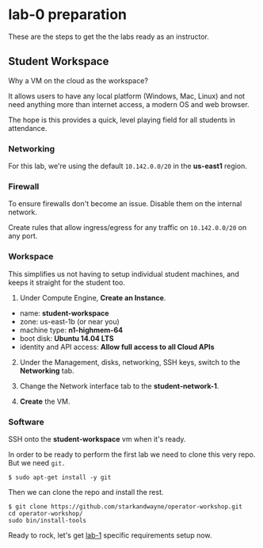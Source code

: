 # lab-0 preparation

These are the steps to get the the labs ready as an instructor.

## Student Workspace

Why a VM on the cloud as the workspace?

It allows users to have any local platform (Windows, Mac, Linux) and not need
anything more than internet access, a modern OS and web browser.

The hope is this provides a quick, level playing field for all students in
attendance.

### Networking

For this lab, we're using the default `10.142.0.0/20` in the **us-east1** region.

### Firewall

To ensure firewalls don't become an issue.  Disable them on the internal network.

Create rules that allow ingress/egress for any traffic on `10.142.0.0/20` on any port.

### Workspace

This simplifies us not having to setup individual student machines, and keeps
it straight for the student too.

1. Under Compute Engine, **Create an Instance**.

  * name: **student-workspace**
  * zone: us-east-1b (or near you)
  * machine type: **n1-highmem-64**
  * boot disk: **Ubuntu 14.04 LTS**
  * identity and API access: **Allow full access to all Cloud APIs**

2. Under the Management, disks, networking, SSH keys, switch to the **Networking** tab.

3. Change the Network interface tab to the **student-network-1**.

4. **Create** the VM.

### Software

SSH onto the **student-workspace** vm when it's ready.

In order to be ready to perform the first lab we need to clone this very repo.  
But we need `git.`

```
$ sudo apt-get install -y git
```

Then we can clone the repo and install the rest.

```
$ git clone https://github.com/starkandwayne/operator-workshop.git
cd operator-workshop/
sudo bin/install-tools
```

Ready to rock, let's get [lab-1][lab-1] specific requirements setup now.

[lab-1]: https://github.com/starkandwayne/operator-workshop/tree/master/student/lab-1

